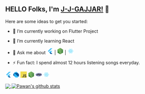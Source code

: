 ## HELLO Folks, I'm [J-J-GAJJAR!](https://github.com/j-j-gajjar) 👋

<!--
**j-j-gajjar/j-j-gajjar** is a ✨ _special_ ✨ repository because its `README.md` (this file) appears on your GitHub profile.
- 🤔 I’m looking for help with
- 📫 How to reach me: ...
- 👯 I’m looking to collaborate on Github
- 😄 Pronouns: He/His
-->

Here are some ideas to get you started:

- 🔭 I’m currently working on Flutter Project
- 🌱 I’m currently learning React
- 💬 Ask me about  <code><img height="20" src="https://raw.githubusercontent.com/github/explore/80688e429a7d4ef2fca1e82350fe8e3517d3494d/topics/flutter/flutter.png"></code> | <code><img height="20" src="https://raw.githubusercontent.com/github/explore/80688e429a7d4ef2fca1e82350fe8e3517d3494d/topics/nodejs/nodejs.png"></code> | <code><img height="20" src="https://raw.githubusercontent.com/github/explore/80688e429a7d4ef2fca1e82350fe8e3517d3494d/topics/react/react.png"></code>

- ⚡ Fun fact: I spend almost 12 hours listening songs everyday.

<code><img height="20" src="https://raw.githubusercontent.com/github/explore/80688e429a7d4ef2fca1e82350fe8e3517d3494d/topics/flutter/flutter.png"></code>
<code><img height="20" src="https://raw.githubusercontent.com/github/explore/80688e429a7d4ef2fca1e82350fe8e3517d3494d/topics/dart/dart.png"></code>
<code><img height="20" src="https://raw.githubusercontent.com/github/explore/80688e429a7d4ef2fca1e82350fe8e3517d3494d/topics/javascript/javascript.png"></code>
<code><img height="20" src="https://raw.githubusercontent.com/github/explore/80688e429a7d4ef2fca1e82350fe8e3517d3494d/topics/nodejs/nodejs.png"></code>
<code><img height="20" src="https://raw.githubusercontent.com/github/explore/80688e429a7d4ef2fca1e82350fe8e3517d3494d/topics/php/php.png"></code>
<code><img height="20" src="https://raw.githubusercontent.com/github/explore/80688e429a7d4ef2fca1e82350fe8e3517d3494d/topics/react/react.png"></code>    

<a href="https://github.com/j-j-gajjar">
  <img align="center" src="https://github-readme-stats.vercel.app/api/top-langs/?username=j-j-gajjar&theme=dark&hide_langs_below=1" />
</a>
<a href="https://github.com/j-j-gajjar">
 <img align="center" src="https://github-readme-stats.vercel.app/api?username=j-j-gajjar&show_icons=true&theme=dracula&line_height=27" alt="Pawan's github stats"/>
</a>



